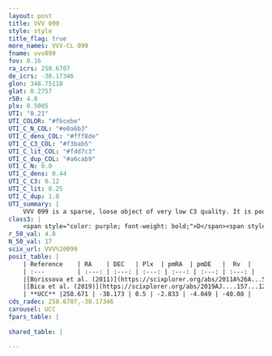 ```yaml
---
layout: post
title: VVV 099
style: style
title_flag: true
more_names: VVV-CL 099
fname: vvv099
fov: 0.16
ra_icrs: 258.6707
de_icrs: -38.17346
glon: 348.75118
glat: 0.2757
r50: 4.8
plx: 0.5005
UTI: "0.21"
UTI_COLOR: "#fbcebe"
UTI_C_N_COL: "#e0a6b3"
UTI_C_dens_COL: "#fff8de"
UTI_C_C3_COL: "#f3bab5"
UTI_C_lit_COL: "#fdd7c3"
UTI_C_dup_COL: "#a6cab9"
UTI_C_N: 0.0
UTI_C_dens: 0.44
UTI_C_C3: 0.12
UTI_C_lit: 0.25
UTI_C_dup: 1.0
UTI_summary: |
    VVV 099 is a sparse, loose object of very low C3 quality. It is poorly studied in the literature, with no articles listed in the last 6 years.<br><br><span style="color: #99180f; font-weight: bold;">Warning: </span>contains less than 25 stars with <i>P>0.5</i> estimated.
class3: |
    <span style="color: purple; font-weight: bold;">D</span><span style="color: red; font-weight: bold;">C</span>
r_50_val: 4.8
N_50_val: 17
scix_url: VVV%20099
posit_table: |
    | Reference    | RA    | DEC   | Plx  | pmRA  | pmDE   |  Rv  |
    | :---         | :---: | :---: | :---: | :---: | :---: | :---: |
    |[Borissova et al. (2011)](https://scixplorer.org/abs/2011A%26A...532A.131B) | 258.608 | -38.164 | -- | -- | -- | -- |
    |[Bica et al. (2019)](https://scixplorer.org/abs/2019AJ....157...12B) | 258.613 | -38.165 | -- | -- | -- | -- |
    | **UCC** |258.671 | -38.173 | 0.5 | -2.833 | -4.049 | -40.08 | 
cds_radec: 258.6707,-38.17346
carousel: UCC
fpars_table: |
    
shared_table: |
    
---
```


